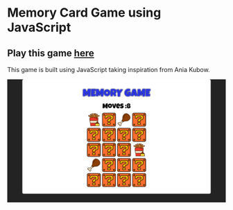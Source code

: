 # Memory Card Game using JavaScript

## Play this game [here](https://vivekthedev.github.io/memory-game-js/)
 This game is built using JavaScript taking inspiration from Ania Kubow.
 
 ![](https://github.com/vivekthedev/memory-game-js/blob/main/screen.png)
